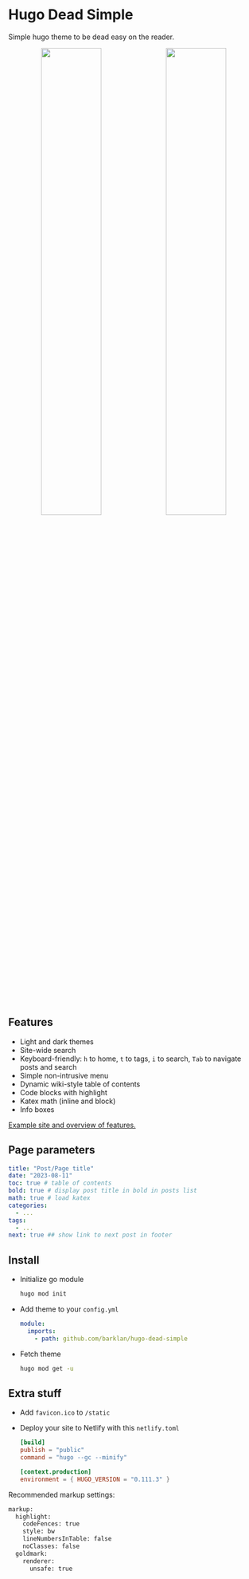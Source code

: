 # Hugo Dead Simple

Simple hugo theme to be dead easy on the reader.

<p align="middle">
  <img src="https://raw.githubusercontent.com/barklan/hugo-dead-simple/main/images/screenshot.png" width="49%"/>
  <img src="https://raw.githubusercontent.com/barklan/hugo-dead-simple/main/images/tn.png" width="49%"/>
</p>

## Features

- Light and dark themes
- Site-wide search
- Keyboard-friendly: `h` to home, `t` to tags, `i` to search, `Tab` to navigate posts and search
- Simple non-intrusive menu
- Dynamic wiki-style table of contents
- Code blocks with highlight
- Katex math (inline and block)
- Info boxes

[Example site and overview of features.](https://aprilhamer.netlify.app/notes/make-posts-look-good/)

## Page parameters

```yml
title: "Post/Page title"
date: "2023-08-11"
toc: true # table of contents
bold: true # display post title in bold in posts list
math: true # load katex
categories:
  - ...
tags:
  - ...
next: true ## show link to next post in footer
```

## Install

- Initialize go module

  ```bash
  hugo mod init
  ```

- Add theme to your `config.yml`

  ```yml
  module:
    imports:
      - path: github.com/barklan/hugo-dead-simple
  ```

- Fetch theme

  ```bash
  hugo mod get -u
  ```

## Extra stuff

- Add `favicon.ico` to `/static`
- Deploy your site to Netlify with this `netlify.toml`

  ```toml
  [build]
  publish = "public"
  command = "hugo --gc --minify"

  [context.production]
  environment = { HUGO_VERSION = "0.111.3" }
  ```

Recommended markup settings:

```txt
markup:
  highlight:
    codeFences: true
    style: bw
    lineNumbersInTable: false
    noClasses: false
  goldmark:
    renderer:
      unsafe: true
```
